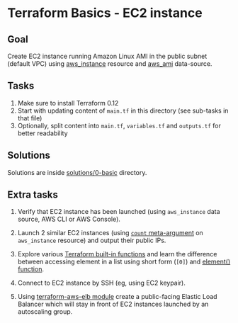 # Terraform Basics - EC2 instance

## Goal

Create EC2 instance running Amazon Linux AMI in the public subnet (default VPC) using [aws_instance](https://www.terraform.io/docs/providers/aws/r/instance.html) resource and [aws_ami](https://www.terraform.io/docs/providers/aws/d/ami.html) data-source.


## Tasks

1. Make sure to install Terraform 0.12
1. Start with updating content of `main.tf` in this directory (see sub-tasks in that file)
1. Optionally, split content into `main.tf`, `variables.tf` and `outputs.tf` for better readability


## Solutions

Solutions are inside [solutions/0-basic](https://github.com/antonbabenko/terraform-best-practices-workshop/tree/master/solutions/0-basic) directory.


## Extra tasks

1. Verify that EC2 instance has been launched (using `aws_instance` data source, AWS CLI or AWS Console).

1. Launch 2 similar EC2 instances (using [`count` meta-argument](https://www.terraform.io/docs/configuration/resources.html#meta-arguments) on `aws_instance` resource) and output their public IPs.

1. Explore various [Terraform built-in functions](https://www.terraform.io/docs/configuration/functions.html) and learn the difference between accessing element in a list using short form (`[0]`) and [element() function](https://www.terraform.io/docs/configuration/functions/element.html).

1. Connect to EC2 instance by SSH (eg, using EC2 keypair).

1. Using [terraform-aws-elb module](https://github.com/terraform-aws-modules/terraform-aws-elb/) create a public-facing Elastic Load Balancer which will stay in front of EC2 instances launched by an autoscaling group.
